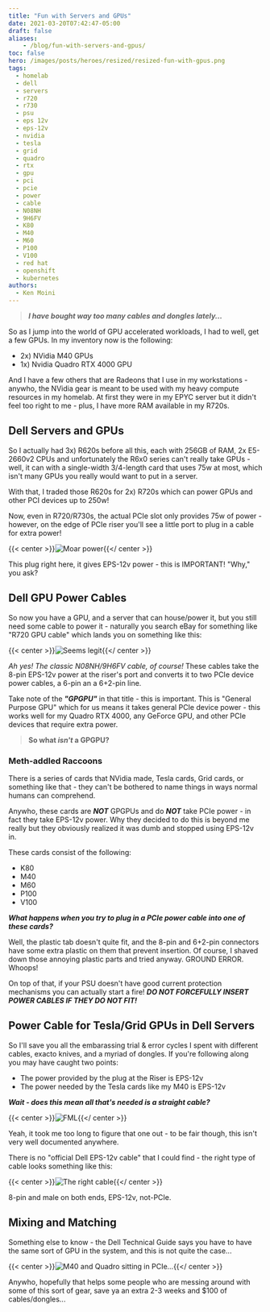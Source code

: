 ```yaml
---
title: "Fun with Servers and GPUs"
date: 2021-03-20T07:42:47-05:00
draft: false
aliases:
    - /blog/fun-with-servers-and-gpus/
toc: false
hero: /images/posts/heroes/resized/resized-fun-with-gpus.png
tags:
  - homelab
  - dell
  - servers
  - r720
  - r730
  - psu
  - eps 12v
  - eps-12v
  - nvidia
  - tesla
  - grid
  - quadro
  - rtx
  - gpu
  - pci
  - pcie
  - power
  - cable
  - N08NH
  - 9H6FV
  - K80
  - M40
  - M60
  - P100
  - V100
  - red hat
  - openshift
  - kubernetes
authors:
  - Ken Moini
---
```


> ***I have bought way too many cables and dongles lately...***

So as I jump into the world of GPU accelerated workloads, I had to well, get a few GPUs.  In my inventory now is the following:

- 2x) NVidia M40 GPUs
- 1x) Nvidia Quadro RTX 4000 GPU

And I have a few others that are Radeons that I use in my workstations - anywho, the NVidia gear is meant to be used with my heavy compute resources in my homelab.  At first they were in my EPYC server but it didn't feel too right to me - plus, I have more RAM available in my R720s.

## Dell Servers and GPUs

So I actually had 3x) R620s before all this, each with 256GB of RAM, 2x E5-2660v2 CPUs and unfortunately the R6x0 series can't really take GPUs - well, it can with a single-width 3/4-length card that uses 75w at most, which isn't many GPUs you really would want to put in a server.

With that, I traded those R620s for 2x) R720s which can power GPUs and other PCI devices up to 250w!

Now, even in R720/R730s, the actual PCIe slot only provides 75w of power - however, on the edge of PCIe riser you'll see a little port to plug in a cable for extra power!

{{< center >}}![Moar power](/images/posts/legacyUnsorted/20210320_234723.jpg){{</ center >}}

This plug right here, it gives EPS-12v power - this is IMPORTANT!  "Why," you ask?

## Dell GPU Power Cables

So now you have a GPU, and a server that can house/power it, but you still need some cable to power it - naturally you search eBay for something like "R720 GPU cable" which lands you on something like this:

{{< center >}}![Seems legit](/images/posts/legacyUnsorted/dellGPGPUcable.jpg){{</ center >}}

*Ah yes!  The classic N08NH/9H6FV cable, of course!*  These cables take the 8-pin EPS-12v power at the riser's port and converts it to two PCIe device power cables, a 6-pin an a 6+2-pin line.

Take note of the ***"GPGPU"*** in that title - this is important.  This is "General Purpose GPU" which for us means it takes general PCIe device power - this works well for my Quadro RTX 4000, any GeForce GPU, and other PCIe devices that require extra power.

> **So what *isn't* a GPGPU?**

### Meth-addled Raccoons

There is a series of cards that NVidia made, Tesla cards, Grid cards, or something like that - they can't be bothered to name things in ways normal humans can comprehend.

Anywho, these cards are ***NOT*** GPGPUs and do ***NOT*** take PCIe power - in fact they take EPS-12v power.  Why they decided to do this is beyond me really but they obviously realized it was dumb and stopped using EPS-12v in.

These cards consist of the following:

- K80
- M40
- M60
- P100
- V100

***What happens when you try to plug in a PCIe power cable into one of these cards?***

Well, the plastic tab doesn't quite fit, and the 8-pin and 6+2-pin connectors have some extra plastic on them that prevent insertion.  Of course, I shaved down those annoying plastic parts and tried anyway.  GROUND ERROR.  Whoops!

On top of that, if your PSU doesn't have good current protection mechanisms you can actually start a fire!  ***DO NOT FORCEFULLY INSERT POWER CABLES IF THEY DO NOT FIT!***

## Power Cable for Tesla/Grid GPUs in Dell Servers

So I'll save you all the embarassing trial & error cycles I spent with different cables, exacto knives, and a myriad of dongles.  If you're following along you may have caught two points:

- The power provided by the plug at the Riser is EPS-12v
- The power needed by the Tesla cards like my M40 is EPS-12v

***Wait - does this mean all that's needed is a straight cable?***

{{< center >}}![FML](/images/posts/legacyUnsorted/yup.gif){{</ center >}}

Yeah, it took me too long to figure that one out - to be fair though, this isn't very well documented anywhere.

There is no "official Dell EPS-12v cable" that I could find - the right type of cable looks something like this:

{{< center >}}![The right cable](/images/posts/legacyUnsorted/rightCable.jpg){{</ center >}}

8-pin and male on both ends, EPS-12v, not-PCIe.

## Mixing and Matching

Something else to know - the Dell Technical Guide says you have to have the same sort of GPU in the system, and this is not quite the case...

{{< center >}}![M40 and Quadro sitting in PCIe...](/images/posts/legacyUnsorted/20210320_234838.jpg){{</ center >}}

Anywho, hopefully that helps some people who are messing around with some of this sort of gear, save ya an extra 2-3 weeks and $100 of cables/dongles...